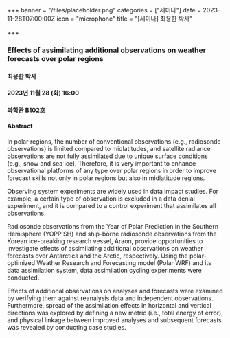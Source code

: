 +++
banner = "/files/placeholder.png"
categories = ["세미나"]
date = 2023-11-28T07:00:00Z
icon = "microphone"
title = "[세미나] 최용한 박사"

+++
### Effects of assimilating additional observations on weather forecasts over polar regions

#### 최용한 박사

#### 2023년 11월 28 (화) 16:00

#### 과학관 B102호

#### Abstract
In polar regions, the number of conventional observations (e.g., radiosonde observations) is limited compared to midlatitudes, and satellite radiance observations are not fully assimilated due to unique surface conditions (e.g., snow and sea ice). Therefore, it is very important to enhance observational platforms of any type over polar regions in order to improve forecast skills not only in polar regions but also in midlatitude regions.

Observing system experiments are widely used in data impact studies. For example, a certain type of observation is excluded in a data denial experiment, and it is compared to a control experiment that assimilates all observations.

Radiosonde observations from the Year of Polar Prediction in the Southern Hemisphere (YOPP SH) and ship-borne radiosonde observations from the Korean ice-breaking research vessel, Araon, provide opportunities to investigate effects of assimilating additional observations on weather forecasts over Antarctica and the Arctic, respectively. Using the polar-optimized Weather Research and Forecasting model (Polar WRF) and its data assimilation system, data assimilation cycling experiments were conducted.

Effects of additional observations on analyses and forecasts were examined by verifying them against reanalysis data and independent observations. Furthermore, spread of the assimilation effects in horizontal and vertical directions was explored by defining a new metric (i.e., total energy of error), and physical linkage between improved analyses and subsequent forecasts was revealed by conducting case studies.
